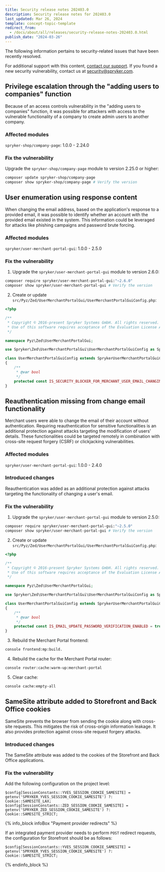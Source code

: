 ```yaml
---
title: Security release notes 202403.0
description: Security release notes for 202403.0
last_updated: Mar 26, 2024
template: concept-topic-template
redirect_from:
  - /docs/about/all/releases/security-release-notes-202403.0.html
publish_date: "2024-03-26"
---
```


The following information pertains to security-related issues that have been recently resolved.

For additional support with this content, [contact our support](https://support.spryker.com/). If you found a new security vulnerability, contact us at [security@spryker.com](mailto:security@spryker.com).

## Privilege escalation through the "adding users to companies" function

Because of an access controls vulnerability in the "adding users to companies" function, it was possible for attackers with access to the vulnerable functionality of a company to create admin users to another company.

### Affected modules

`spryker-shop/company-page`: 1.0.0 - 2.24.0

### Fix the vulnerability

Upgrade the `spryker-shop/company-page` module to version 2.25.0 or higher:

```bash
composer update spryker-shop/company-page
composer show spryker-shop/company-page # Verify the version
```

## User enumeration using response content

When changing the email address, based on the application's response to a provided email, it was possible to identify whether an account with the provided email existed in the system. This information could be leveraged for attacks like phishing campaigns and password brute forcing.

### Affected modules

`spryker/user-merchant-portal-gui`: 1.0.0 - 2.5.0

### Fix the vulnerability

1. Upgrade the `spryker/user-merchant-portal-gui` module to version 2.6.0:

```bash
composer require spryker/user-merchant-portal-gui:"~2.6.0"
composer show spryker/user-merchant-portal-gui # Verify the version
```

2. Create or update `src/Pyz/Zed/UserMerchantPortalGui/UserMerchantPortalGuiConfig.php`:

```php
<?php

/**
 * Copyright © 2016-present Spryker Systems GmbH. All rights reserved.
 * Use of this software requires acceptance of the Evaluation License Agreement. See LICENSE file.
 */

namespace Pyz\Zed\UserMerchantPortalGui;

use Spryker\Zed\UserMerchantPortalGui\UserMerchantPortalGuiConfig as SprykerUserMerchantPortalGuiConfig;

class UserMerchantPortalGuiConfig extends SprykerUserMerchantPortalGuiConfig
{
    /**
     * @var bool
     */
    protected const IS_SECURITY_BLOCKER_FOR_MERCHANT_USER_EMAIL_CHANGING_ENABLED = true;
}
```

## Reauthentication missing from change email functionality

Merchant users were able to change the email of their account without authentication. Requiring reauthentication for sensitive functionalities is an additional protection against attacks targeting the modification of users' details. These functionalities could be targeted remotely in combination with cross-site request forgery (CSRF) or clickjacking vulnerabilities.

### Affected modules

`spryker/user-merchant-portal-gui`: 1.0.0 - 2.4.0

### Introduced changes

Reauthentication was added as an additional protection against attacks targeting the functionality of changing a user's email.

### Fix the vulnerability

1. Upgrade the `spryker/user-merchant-portal-gui` module to version 2.5.0:

```bash
composer require spryker/user-merchant-portal-gui:"~2.5.0"
composer show spryker/user-merchant-portal-gui # Verify the version
```

2. Create or update `src/Pyz/Zed/UserMerchantPortalGui/UserMerchantPortalGuiConfig.php`:

```php
<?php

/**
 * Copyright © 2016-present Spryker Systems GmbH. All rights reserved.
 * Use of this software requires acceptance of the Evaluation License Agreement. See LICENSE file.
 */

namespace Pyz\Zed\UserMerchantPortalGui;

use Spryker\Zed\UserMerchantPortalGui\UserMerchantPortalGuiConfig as SprykerUserMerchantPortalGuiConfig;

class UserMerchantPortalGuiConfig extends SprykerUserMerchantPortalGuiConfig
{
    /**
     * @var bool
     */
    protected const IS_EMAIL_UPDATE_PASSWORD_VERIFICATION_ENABLED = true;
}
```

3. Rebuild the Merchant Portal frontend:

```bash
console frontend:mp:build.
```

4. Rebuild the cache for the Merchant Portal router:

```bash
console router:cache:warm-up:merchant-portal
```

5. Clear cache:

```bash
console cache:empty-all
```

## SameSite attribute added to Storefront and Back Office cookies

SameSite prevents the browser from sending the cookie along with cross-site requests. This mitigates the risk of cross-origin information leakage. It also provides protection against cross-site request forgery attacks.

### Introduced changes

The SameSite attribute was added to the cookies of the Storefront and Back Office applications.

### Fix the vulnerability

Add the following configuration on the project level:

```text
$config[SessionConstants::YVES_SESSION_COOKIE_SAMESITE] = getenv('SPRYKER_YVES_SESSION_COOKIE_SAMESITE') ?: Cookie::SAMESITE_LAX;
$config[SessionConstants::ZED_SESSION_COOKIE_SAMESITE] = getenv('SPRYKER_ZED_SESSION_COOKIE_SAMESITE') ?: Cookie::SAMESITE_STRICT;
```

{% info_block infoBox "Payment provider redirects" %}

If an integrated payment provider needs to perform `POST` redirect requests, the configuration for Storefront should be as follows:

```text
$config[SessionConstants::YVES_SESSION_COOKIE_SAMESITE] = getenv('SPRYKER_YVES_SESSION_COOKIE_SAMESITE') ?: Cookie::SAMESITE_STRICT;
```

{% endinfo_block %}
